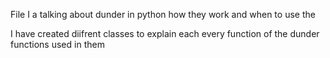 File I a talking about dunder in python how they work and when to use the

I have created diifrent classes to explain each every function of the dunder functions used in them
